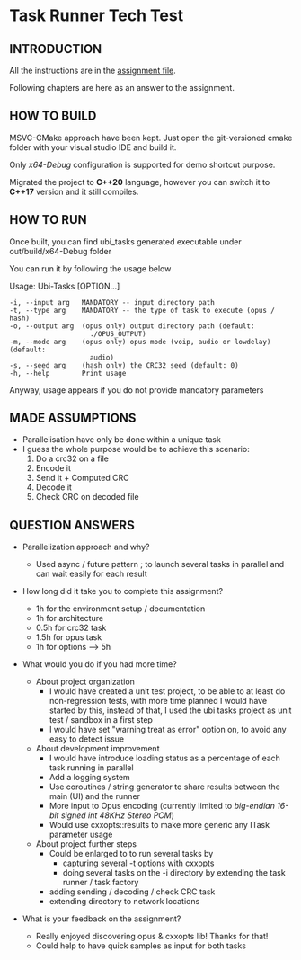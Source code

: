 # Task Runner Tech Test

## INTRODUCTION

All the instructions are in the [assignment file](./ASSIGNMENT.md).

Following chapters are here as an answer to the assignment.

## HOW TO BUILD

MSVC-CMake approach have been kept. Just open the git-versioned cmake folder with your visual studio IDE and build it.

Only *x64-Debug* configuration is supported for demo shortcut purpose.

Migrated the project to **C++20** language, however you can switch it to **C++17** version and it still compiles.

## HOW TO RUN

Once built, you can find ubi_tasks generated executable under out/build/x64-Debug folder

You can run it by following the usage below

Usage:
  Ubi-Tasks [OPTION...]
  
  	-i, --input arg   MANDATORY -- input directory path
  	-t, --type arg    MANDATORY -- the type of task to execute (opus / hash)
  	-o, --output arg  (opus only) output directory path (default:
	                    ./OPUS_OUTPUT)
  	-m, --mode arg    (opus only) opus mode (voip, audio or lowdelay) (default:
        	            audio)
  	-s, --seed arg    (hash only) the CRC32 seed (default: 0)
  	-h, --help        Print usage


Anyway, usage appears if you do not provide mandatory parameters

## MADE ASSUMPTIONS

* Parallelisation have only be done within a unique task		
* I guess the whole purpose would be to achieve this scenario:
	1. Do a crc32 on a file
	2. Encode it
	3. Send it + Computed CRC
	4. Decode it
	5. Check CRC on decoded file
		

## QUESTION ANSWERS

* Parallelization approach and why?
	* Used async / future pattern ; to launch several tasks in parallel and can wait easily for each result

* How long did it take you to complete this assignment?
	* 1h for the environment setup / documentation
	* 1h for architecture
	* 0.5h for crc32 task
	* 1.5h for opus task
	* 1h for options
	--> 5h

* What would you do if you had more time?
	* About project organization
		* I would have created a unit test project, to be able to at least do non-regression tests, 
		with more time planned I would have started by this, instead of that, I used the ubi tasks project as unit test / sandbox in a first step
		* I would have set "warning treat as error" option on, to avoid any easy to detect issue
	* About development improvement
		* I would have introduce loading status as a percentage of each task running in parallel
		* Add a logging system
		* Use coroutines / string generator to share results between the main (UI) and the runner
		* More input to Opus encoding (currently limited to *big-endian 16-bit signed int 48KHz Stereo PCM*)
		* Would use cxxopts::results to make more generic any ITask parameter usage
	* About project further steps		
		* Could be enlarged to to run several tasks by
			* capturing several -t options with cxxopts
			* doing several tasks on the -i directory by extending the task runner / task factory
		* adding sending / decoding / check CRC task
		* extending directory to network locations

* What is your feedback on the assignment?
	* Really enjoyed discovering opus & cxxopts lib! Thanks for that!
	* Could help to have quick samples as input for both tasks






